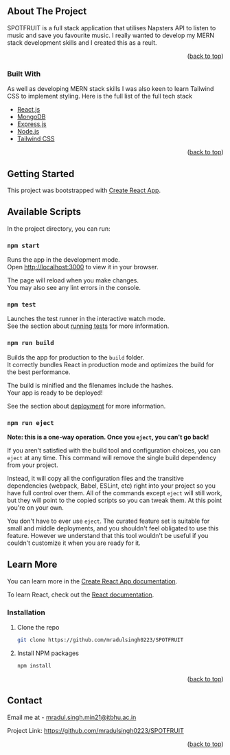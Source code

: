 <!-- ABOUT THE PROJECT -->

## About The Project

SPOTFRUIT is a full stack application that utilises Napsters API to listen to music and save you favourite music. I really wanted to develop my MERN stack development skills and I created this as a reult.

<p align="right">(<a href="#top">back to top</a>)</p>

### Built With

As well as developing MERN stack skills I was also keen to learn Tailwind CSS to implement styling. Here is the full list of the full tech stack

- [React.js](https://reactjs.org/)
- [MongoDB](https://www.mongodb.com/)
- [Express.js](https://expressjs.com/)
- [Node.js](https://nodejs.org/en/)
- [Tailwind CSS](https://tailwindcss.com/)

<p align="right">(<a href="#top">back to top</a>)</p>

<!-- GETTING STARTED -->

## Getting Started

This project was bootstrapped with [Create React App](https://github.com/facebook/create-react-app).

## Available Scripts

In the project directory, you can run:

### `npm start`

Runs the app in the development mode.\
Open [http://localhost:3000](http://localhost:3000) to view it in your browser.

The page will reload when you make changes.\
You may also see any lint errors in the console.

### `npm test`

Launches the test runner in the interactive watch mode.\
See the section about [running tests](https://facebook.github.io/create-react-app/docs/running-tests) for more information.

### `npm run build`

Builds the app for production to the `build` folder.\
It correctly bundles React in production mode and optimizes the build for the best performance.

The build is minified and the filenames include the hashes.\
Your app is ready to be deployed!

See the section about [deployment](https://facebook.github.io/create-react-app/docs/deployment) for more information.

### `npm run eject`

**Note: this is a one-way operation. Once you `eject`, you can't go back!**

If you aren't satisfied with the build tool and configuration choices, you can `eject` at any time. This command will remove the single build dependency from your project.

Instead, it will copy all the configuration files and the transitive dependencies (webpack, Babel, ESLint, etc) right into your project so you have full control over them. All of the commands except `eject` will still work, but they will point to the copied scripts so you can tweak them. At this point you're on your own.

You don't have to ever use `eject`. The curated feature set is suitable for small and middle deployments, and you shouldn't feel obligated to use this feature. However we understand that this tool wouldn't be useful if you couldn't customize it when you are ready for it.

## Learn More

You can learn more in the [Create React App documentation](https://facebook.github.io/create-react-app/docs/getting-started).

To learn React, check out the [React documentation](https://reactjs.org/).

### Installation

1. Clone the repo
   ```sh
   git clone https://github.com/mradulsingh0223/SPOTFRUIT
   ```
2. Install NPM packages
   ```sh
   npm install
   ```

<p align="right">(<a href="#top">back to top</a>)</p>
<!-- CONTACT -->

## Contact

Email me at - mradul.singh.min21@itbhu.ac.in

Project Link: https://github.com/mradulsingh0223/SPOTFRUIT

<p align="right">(<a href="#top">back to top</a>)</p>
